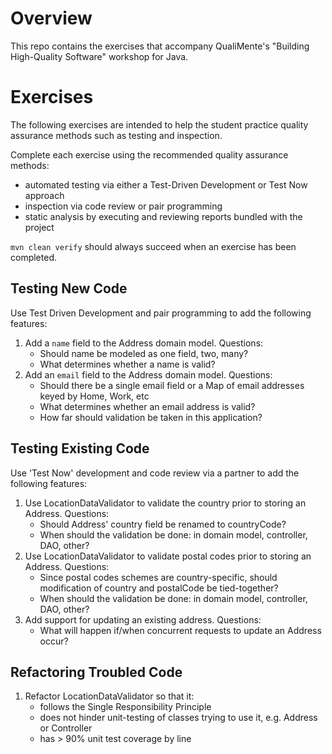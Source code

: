 # Overview #

This repo contains the exercises that accompany QualiMente's "Building High-Quality Software" workshop for Java.

# Exercises #

The following exercises are intended to help the student practice quality assurance methods such as testing and inspection.

Complete each exercise using the recommended quality assurance methods:

* automated testing via either a Test-Driven Development or Test Now approach
* inspection via code review or pair programming
* static analysis by executing and reviewing reports bundled with the project

`mvn clean verify` should always succeed when an exercise has been completed.

## Testing New Code ##

Use Test Driven Development and pair programming to add the following features:

1. Add a `name` field to the Address domain model.  Questions:
    * Should name be modeled as one field, two, many?
    * What determines whether a name is valid?
2. Add an `email` field to the Address domain model.  Questions:
    * Should there be a single email field or a Map of email addresses keyed by Home, Work, etc
    * What determines whether an email address is valid?
    * How far should validation be taken in this application?

## Testing Existing Code ##

Use 'Test Now' development and code review via a partner to add the following features:

1. Use LocationDataValidator to validate the country prior to storing an Address.  Questions:
    * Should Address' country field be renamed to countryCode?
    * When should the validation be done: in domain model, controller, DAO, other?
2. Use LocationDataValidator to validate postal codes prior to storing an Address.  Questions:
    * Since postal codes schemes are country-specific, should modification of country and postalCode be tied-together?
    * When should the validation be done: in domain model, controller, DAO, other?
3. Add support for updating an existing address.  Questions:
    * What will happen if/when concurrent requests to update an Address occur?

## Refactoring Troubled Code ##

1. Refactor LocationDataValidator so that it:
    * follows the Single Responsibility Principle
    * does not hinder unit-testing of classes trying to use it, e.g. Address or Controller
    * has > 90% unit test coverage by line

    
    
